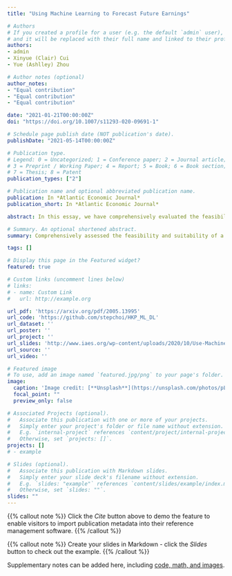 ```yaml
---
title: "Using Machine Learning to Forecast Future Earnings"

# Authors
# If you created a profile for a user (e.g. the default `admin` user), write the username (folder name) here 
# and it will be replaced with their full name and linked to their profile.
authors:
- admin
- Xinyue (Clair) Cui
- Yue (Ashlley) Zhou

# Author notes (optional)
author_notes:
- "Equal contribution"
- "Equal contribution"
- "Equal contribution"

date: "2021-01-21T00:00:00Z"
doi: "https://doi.org/10.1007/s11293-020-09691-1"

# Schedule page publish date (NOT publication's date).
publishDate: "2021-05-14T00:00:00Z"

# Publication type.
# Legend: 0 = Uncategorized; 1 = Conference paper; 2 = Journal article;
# 3 = Preprint / Working Paper; 4 = Report; 5 = Book; 6 = Book section;
# 7 = Thesis; 8 = Patent
publication_types: ["2"]

# Publication name and optional abbreviated publication name.
publication: In *Atlantic Economic Journal*
publication_short: In *Atlantic Economic Journal*

abstract: In this essay, we have comprehensively evaluated the feasibility and suitability of adopting the Machine Learning Models on the forecast of corporation fundamentals (i.e. the earnings), where the prediction results of our method have been thoroughly compared with both analysts' consensus estimation and traditional statistical models. As a result, our model has already been proved to be capable of serving as a favorable auxiliary tool for analysts to conduct better predictions on company fundamentals. Compared with previous traditional statistical models being widely adopted in the industry like Logistic Regression, our method has already achieved satisfactory advancement on both the prediction accuracy and speed. Meanwhile, we are also confident enough that there are still vast potentialities for this model to evolve, where we do hope that in the near future, the machine learning model could generate even better performances compared with professional analysts.

# Summary. An optional shortened abstract.
summary: Comprehensively assessed the feasibility and suitability of a series of Machine Learning (PCA + XgBoost/LightGBM) & Deep Learning (AutoEncoder + GRU/LSTM) models on the predictions of company fundamentals (i.e., the Earnings)

tags: []

# Display this page in the Featured widget?
featured: true

# Custom links (uncomment lines below)
# links:
# - name: Custom Link
#   url: http://example.org

url_pdf: 'https://arxiv.org/pdf/2005.13995'
url_code: 'https://github.com/stepchoi/HKP_ML_DL'
url_dataset: ''
url_poster: ''
url_project: ''
url_slides: 'http://www.iaes.org/wp-content/uploads/2020/10/Use-Machine-Learning-to-Forecast-Future-Earnings.pdf'
url_source: ''
url_video: ''

# Featured image
# To use, add an image named `featured.jpg/png` to your page's folder. 
image:
  caption: 'Image credit: [**Unsplash**](https://unsplash.com/photos/pLCdAaMFLTE)'
  focal_point: ""
  preview_only: false

# Associated Projects (optional).
#   Associate this publication with one or more of your projects.
#   Simply enter your project's folder or file name without extension.
#   E.g. `internal-project` references `content/project/internal-project/index.md`.
#   Otherwise, set `projects: []`.
projects: []
# - example

# Slides (optional).
#   Associate this publication with Markdown slides.
#   Simply enter your slide deck's filename without extension.
#   E.g. `slides: "example"` references `content/slides/example/index.md`.
#   Otherwise, set `slides: ""`.
slides: ""
---
```


{{% callout note %}}
Click the *Cite* button above to demo the feature to enable visitors to import publication metadata into their reference management software.
{{% /callout %}}

{{% callout note %}}
Create your slides in Markdown - click the *Slides* button to check out the example.
{{% /callout %}}

Supplementary notes can be added here, including [code, math, and images](https://wowchemy.com/docs/writing-markdown-latex/).
